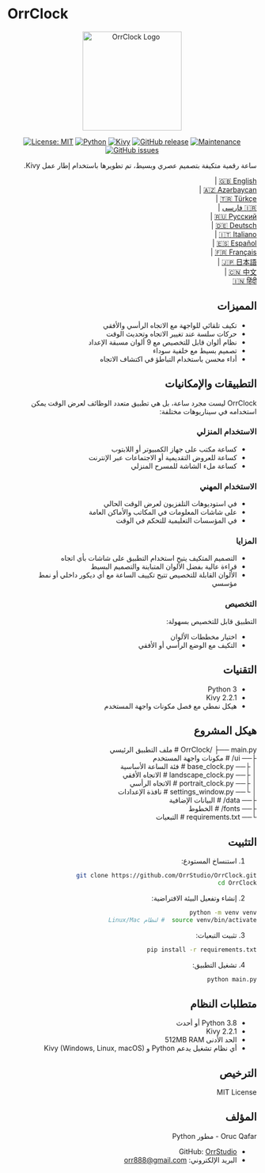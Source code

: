 # OrrClock

<div align="center">
  <img src="https://github.com/user-attachments/assets/83289c8e-472e-44d9-8bc7-eb27bec46763" alt="OrrClock Logo" width="200"/>
</div>

<div align="center">
  
[![License: MIT](https://img.shields.io/badge/License-MIT-yellow.svg)](https://opensource.org/licenses/MIT)
[![Python](https://img.shields.io/badge/Python-3.8%2B-blue)](https://www.python.org/)
[![Kivy](https://img.shields.io/badge/Kivy-2.2.1-brightgreen)](https://kivy.org/)
[![GitHub release](https://img.shields.io/badge/Release-v1.0.0-blue)](https://github.com/OrrStudio/OrrClock/releases)
[![Maintenance](https://img.shields.io/badge/Maintained%3F-yes-green.svg)](https://github.com/OrrStudio/OrrClock/graphs/commit-activity)
[![GitHub issues](https://img.shields.io/github/issues/OrrStudio/OrrClock)](https://github.com/OrrStudio/OrrClock/issues)

</div>

<div dir="rtl">

ساعة رقمية متكيفة بتصميم عصري وبسيط، تم تطويرها باستخدام إطار عمل Kivy.

[🇬🇧 English](../README.md) |  
[🇦🇿 Azərbaycan](README.az.md) |  
[🇹🇷 Türkçe](README.tr.md) |  
[🇮🇷 فارسی](README.fa.md) |  
[🇷🇺 Русский](README.ru.md) |  
[🇩🇪 Deutsch](README.de.md) |  
[🇮🇹 Italiano](README.it.md) |  
[🇪🇸 Español](README.es.md) |  
[🇫🇷 Français](README.fr.md) |  
[🇯🇵 日本語](README.ja.md) |  
[🇨🇳 中文](README.zh.md) |  
[🇮🇳 हिंदी](README.hi.md)

## المميزات

- تكيف تلقائي للواجهة مع الاتجاه الرأسي والأفقي
- حركات سلسة عند تغيير الاتجاه وتحديث الوقت
- نظام ألوان قابل للتخصيص مع 9 ألوان مسبقة الإعداد
- تصميم بسيط مع خلفية سوداء
- أداء محسن باستخدام التباطؤ في اكتشاف الاتجاه

## التطبيقات والإمكانيات

OrrClock ليست مجرد ساعة، بل هي تطبيق متعدد الوظائف لعرض الوقت يمكن استخدامه في سيناريوهات مختلفة:

### الاستخدام المنزلي
- كساعة مكتب على جهاز الكمبيوتر أو اللابتوب
- كساعة للعروض التقديمية أو الاجتماعات عبر الإنترنت
- كساعة ملء الشاشة للمسرح المنزلي

### الاستخدام المهني
- في استوديوهات التلفزيون لعرض الوقت الحالي
- على شاشات المعلومات في المكاتب والأماكن العامة
- في المؤسسات التعليمية للتحكم في الوقت

### المزايا
- التصميم المتكيف يتيح استخدام التطبيق على شاشات بأي اتجاه
- قراءة عالية بفضل الألوان المتباينة والتصميم البسيط
- الألوان القابلة للتخصيص تتيح تكييف الساعة مع أي ديكور داخلي أو نمط مؤسسي

### التخصيص
التطبيق قابل للتخصيص بسهولة:
- اختيار مخططات الألوان
- التكيف مع الوضع الرأسي أو الأفقي

## التقنيات

- Python 3
- Kivy 2.2.1
- هيكل نمطي مع فصل مكونات واجهة المستخدم

## هيكل المشروع

OrrClock/
├── main.py                 # ملف التطبيق الرئيسي  
├── ui/                     # مكونات واجهة المستخدم  
│   ├── base_clock.py       # فئة الساعة الأساسية  
│   ├── landscape_clock.py  # الاتجاه الأفقي  
│   ├── portrait_clock.py   # الاتجاه الرأسي  
│   └── settings_window.py  # نافذة الإعدادات  
├── data/                   # البيانات الإضافية  
├── fonts/                  # الخطوط  
└── requirements.txt        # التبعيات  

## التثبيت

1. استنساخ المستودع:
```bash
git clone https://github.com/OrrStudio/OrrClock.git
cd OrrClock
```

2. إنشاء وتفعيل البيئة الافتراضية:
```bash
python -m venv venv
source venv/bin/activate  # لنظام Linux/Mac
```

3. تثبيت التبعيات:
```bash
pip install -r requirements.txt
```

4. تشغيل التطبيق:
```bash
python main.py
```

## متطلبات النظام

- Python 3.8 أو أحدث
- Kivy 2.2.1
- الحد الأدنى 512MB RAM
- أي نظام تشغيل يدعم Python و Kivy (Windows, Linux, macOS)

## الترخيص

MIT License

## المؤلف

Oruc Qafar - مطور Python
- GitHub: [OrrStudio](https://github.com/OrrStudio)
- البريد الإلكتروني: orr888@gmail.com

</div>
